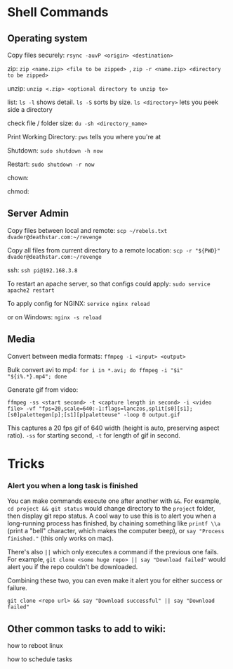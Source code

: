 # Shell Commands

## Operating system

Copy files securely: `rsync -auvP <origin> <destination>`

zip: `zip <name.zip> <file to be zipped> `, `zip -r <name.zip> <directory to be zipped> `

unzip: `unzip <.zip> <optional directory to unzip to>`

list: `ls -l` shows detail. `ls -S` sorts by size. `ls <directory>` lets you peek side a directory

check file / folder size: `du -sh <directory_name> `

Print Working Directory: `pws` tells you where you're at

Shutdown: `sudo shutdown -h now`

Restart: `sudo shutdown -r now`

chown: 

chmod: 

## Server Admin

Copy files between local and remote: `scp ~/rebels.txt dvader@deathstar.com:~/revenge`

Copy all files from current directory to a remote location: `scp -r "${PWD}" dvader@deathstar.com:~/revenge`

ssh: `ssh pi@192.168.3.8`

To restart an apache server, so that configs could apply: `sudo service apache2 restart`

To apply config for NGINX: `service nginx reload`

or on Windows: `nginx -s reload`

## Media

Convert between media formats: `ffmpeg -i <input> <output>`

Bulk convert avi to mp4: `for i in *.avi; do ffmpeg -i "$i" "${i%.*}.mp4"; done`

Generate gif from video:

```
ffmpeg -ss <start second> -t <capture length in second> -i <video file> -vf "fps=20,scale=640:-1:flags=lanczos,split[s0][s1];[s0]palettegen[p];[s1][p]paletteuse" -loop 0 output.gif
```
This captures a 20 fps gif of 640 width (height is auto, preserving aspect ratio). `-ss` for starting second, `-t` for length of gif in second.

# Tricks

### Alert you when a long task is finished

You can make commands execute one after another with `&&`. For example, `cd project && git status` would change directory to the `project` folder, then display git repo status. A cool way to use this is to alert you when a long-running process has finished, by chaining something like `printf \\a` (print a "bell" character, which makes the computer beep), or `say "Process finished."` (this only works on mac).

There's also `||` which only executes a command if the previous one fails. For example, `git clone <some huge repo> || say "Download failed"` would alert you if the repo couldn't be downloaded.

Combining these two, you can even make it alert you for either success or failure.

`git clone <repo url> && say "Download successful" || say "Download failed"`

## Other common tasks to add to wiki:

how to reboot linux

how to schedule tasks
